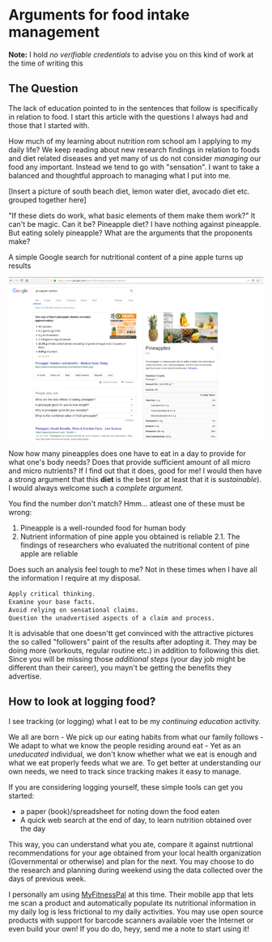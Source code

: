 # Arguments for food intake management

**Note:** I hold *no verifiable credentials* to advise you on this kind of work at the time of writing this

## The Question

The lack of education pointed to in the sentences that follow is specifically in relation to food. I start this article with the questions I always had and those that I started with.

How much of my learning about nutrition rom school am I applying to my daily life? We keep reading about new research findings in relation to foods and diet related diseases and yet many of us do not consider *managing* our food any important. Instead we tend to go with "sensation". I want to take a balanced and thoughtful approach to managing what I put into me.

[Insert a picture of south beach diet, lemon water diet, avocado diet etc. grouped together here]

"If these diets do work, what basic elements of them make them work?" It can't be magic. Can it be? Pineapple diet? I have nothing against pineapple. But eating solely pineapple? What are the arguments that the proponents make?

A simple Google search for nutritional content of a pine apple turns up results

![Image showing Google search page results for the phrase 'pineapple nutrition'](../images/nutrition/pinepple-nutrition-facts.png)

Now how many pineapples does one have to eat in a day to provide for what one's body needs? Does that provide sufficient amount of all micro and micro nutrients? If I find out that it does, good for me! I would then have a strong argument that this **diet** is the best (or at least that it is *sustainable*). I would always welcome such a *complete argument*.

You find the number don't match? Hmm... atleast one of these must be wrong:

1. Pineapple is a well-rounded food for human body
2. Nutrient information of pine apple you obtained is reliable
   2.1. The findings of researchers who evaluated the nutritional content of pine apple are reliable

Does such an analysis feel tough to me? Not in these times when I have all the information I require at my disposal.

    Apply critical thinking.
    Examine your base facts.
    Avoid relying on sensational claims.
    Question the unadvertised aspects of a claim and process.

It is advisable that one doesn'tt get convinced with the attractive pictures the so called "followers" paint of the results after adopting it. They may be doing more (workouts, regular routine etc.) in addition to following this diet. Since you will be missing those *additional steps* (your day job might be different than their career), you mayn't be getting the benefits they advertise.

## How to look at logging food?

I see tracking (or logging) what I eat to be my *continuing education* activity.

We all are born - We pick up our eating habits from what our family follows - We adapt to what we know the people residing around eat -
Yet as an *uneducated* individual, we don't know whether what we eat is enough and what we eat properly feeds what we are.
To get better at understanding our own needs, we need to track since tracking makes it easy to manage.

If you are considering logging yourself, these simple tools can get you started:

* a paper (book)/spreadsheet for noting down the food eaten
* A quick web search at the end of day, to learn nutrition obtained over the day

 This way, you can understand what you ate, compare it against nutrtional recommendations for your age obtained from your local health organization (Governmental or otherwise) and plan for the next. You may choose to do the research and planning during weekend using the data collected over the days of previous week.

I personally am using [MyFitnessPal](https://www.myfitnesspal.com/) at this time.  Their mobile app that lets me scan a product and automatically populate its nutritional information in my daily log is less frictional to my daily activities. You may use open source products with support for barcode scanners available voer the Internet or even build your own! If you do do, heyy, send me a note to start using it!
